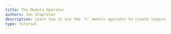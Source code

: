 ```yaml
---
title: The Modulo Operator
authors: Jon Stapleton
description: Learn how to use the `%` modulo operator to create looping variable values and to check for divisibility. This tutorial covers reading equations that include the `%` operator.
type: tutorial
---
```


